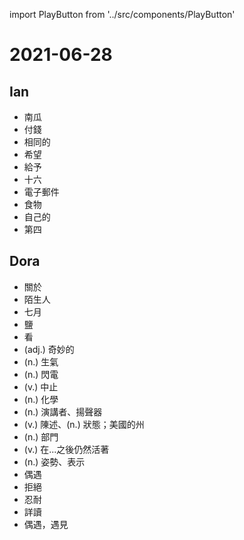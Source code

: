 import PlayButton from '../src/components/PlayButton'

# 2021-06-28

## Ian
- <PlayButton value="pumpkin" /> 南瓜
- <PlayButton value="pay" /> 付錢
- <PlayButton value="same" /> 相同的
- <PlayButton value="wish" /> 希望
- <PlayButton value="give" /> 給予
- <PlayButton value="sixteen" /> 十六
- <PlayButton value="e-mail" /> 電子郵件
- <PlayButton value="food" /> 食物
- <PlayButton value="own" /> 自己的
- <PlayButton value="fourth" /> 第四

## Dora
- <PlayButton value="about" /> 關於
- <PlayButton value="stranger" /> 陌生人
- <PlayButton value="July" /> 七月
- <PlayButton value="salt" /> 鹽
- <PlayButton value="watch" /> 看
- <PlayButton value="fantastic" /> (adj.) 奇妙的
- <PlayButton value="anger" /> (n.) 生氣
- <PlayButton value="lightning" /> (n.) 閃電
- <PlayButton value="pause" /> (v.) 中止
- <PlayButton value="chemistry" /> (n.) 化學
- <PlayButton value="speaker" /> (n.) 演講者、揚聲器
- <PlayButton value="state" /> (v.) 陳述、(n.) 狀態；美國的州
- <PlayButton value="department" /> (n.) 部門
- <PlayButton value="survive" /> (v.) 在...之後仍然活著
- <PlayButton value="gesture" /> (n.) 姿勢、表示
- <PlayButton value="run across" /> 偶遇
- <PlayButton value="turn down (2)" /> 拒絕
- <PlayButton value="put up with" /> 忍耐
- <PlayButton value="read over" /> 詳讀
- <PlayButton value="run into" /> 偶遇，遇見
